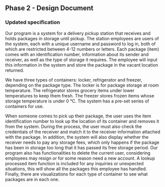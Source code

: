 ## Phase 2 - Design Document
### Updated specification
Our program is a system for a delivery pickup station that receives and holds packages in storage until pickup. The station employees are users of the system, each with a unique username and password to log in,  both of which are restricted between 4-12 numbers or letters. Each package (item) comes with an identification number, information about its sender and receiver, as well as the type of storage it requires. The employee will input this information in the system and store the package in the vacant location returned. 

We have three types of containers: locker, refrigerator and freezer, depending on the package type. The locker is for package storage at room temperature. The refrigerator stores grocery items under lower temperatures to keep them fresh. The freezer stores frozen items whose storage temperature is under 0 °C. The system has a pre-set series of containers for use.

When someone comes to pick up their package, the user uses the item identification number to look up the location of its container and removes it from the system. During the process, the user must also check the credentials of the receiver and match it to the receiver information attached with the package. In addition, the system will also display whether the receiver needs to pay any storage fees, which only happens if the package has been in storage too long that it has passed its free storage period. Our program also has functionalities to delete the current user, considering employees may resign or for some reason need a new account. A lookup processed item function is included for any inquiries or unexpected situations, this will show all the packages this employee has handled. Finally, there are visualizations for each type of container to see what packages are in each one.
